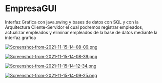 # EmpresaGUI
Interfaz Grafica con java.swing y bases de datos con SQL y con la Arquitectura Cliente-Servidor
el cual podremos registrar empleados, actualizar empleados y eliminar empleados de la base de datos mediante la interfaz grafica


[![Screenshot-from-2021-11-15-14-08-09.png](https://i.postimg.cc/j5wfvKML/Screenshot-from-2021-11-15-14-08-09.png)](https://postimg.cc/bDPdwXch)

[![Screenshot-from-2021-11-15-14-08-39.png](https://i.postimg.cc/C55QcRWb/Screenshot-from-2021-11-15-14-08-39.png)](https://postimg.cc/sGFmXgf2)

[![Screenshot-from-2021-11-15-14-12-34.png](https://i.postimg.cc/nLwRCFsz/Screenshot-from-2021-11-15-14-12-34.png)](https://postimg.cc/Y4YfPwzK)

[![Screenshot-from-2021-11-15-14-09-25.png](https://i.postimg.cc/HsQhB1NZ/Screenshot-from-2021-11-15-14-09-25.png)](https://postimg.cc/xc151hnM)
